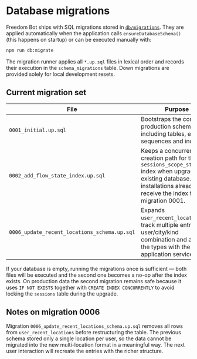 # Database migrations

Freedom Bot ships with SQL migrations stored in [`db/migrations`](./migrations).
They are applied automatically when the application calls
`ensureDatabaseSchema()` (this happens on startup) or can be executed manually
with:

```sh
npm run db:migrate
```

The migration runner applies all `*.up.sql` files in lexical order and records
their execution in the `schema_migrations` table. Down migrations are provided
solely for local development resets.

## Current migration set

| File | Purpose |
| ---- | ------- |
| `0001_initial.up.sql` | Bootstraps the complete production schema, including tables, enums, sequences and indexes. |
| `0002_add_flow_state_index.up.sql` | Keeps a concurrent creation path for the `sessions_scope_state_idx` index when upgrading an existing database. New installations already receive the index from migration 0001. |
| `0006_update_recent_locations_schema.up.sql` | Expands `user_recent_locations` to track multiple entries per user/city/kind combination and aligns the types with the application service. |

If your database is empty, running the migrations once is sufficient — both
files will be executed and the second one becomes a no-op after the index
exists. On production data the second migration remains safe because it uses
`IF NOT EXISTS` together with `CREATE INDEX CONCURRENTLY` to avoid locking the
`sessions` table during the upgrade.

## Notes on migration 0006

Migration `0006_update_recent_locations_schema.up.sql` removes all rows from
`user_recent_locations` before restructuring the table. The previous schema
stored only a single location per user, so the data cannot be migrated into the
new multi-location format in a meaningful way. The next user interaction will
recreate the entries with the richer structure.
